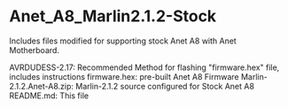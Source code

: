 # Anet_A8_Marlin2.1.2-Stock 

Includes files modified for supporting stock Anet A8 with Anet Motherboard.

AVRDUDESS-2.17: Recommended Method for flashing "firmware.hex" file, includes instructions
firmware.hex: pre-built Anet A8 Firmware
Marlin-2.1.2.Anet-A8.zip: Marlin-2.1.2 source configured for Stock Anet A8
README.md: This file

